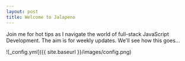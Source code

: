 ```yaml
---
layout: post
title: Welcome to Jalapeno
---
```


Join me for hot tips as I navigate the world of full-stack JavaScript Development. The aim is for weekly updates. We'll see how this goes...

![_config.yml]({{ site.baseurl }}/images/config.png)
